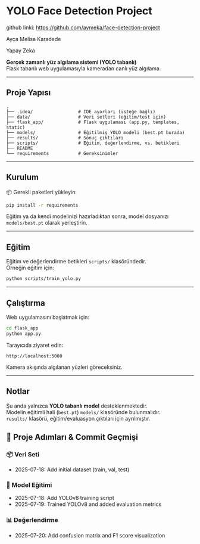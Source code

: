 # YOLO Face Detection Project

github linki: https://github.com/aymeka/face-detection-project

Ayça Melisa Karadede

Yapay Zeka

**Gerçek zamanlı yüz algılama sistemi (YOLO tabanlı)**\
Flask tabanlı web uygulamasıyla kameradan canlı yüz algılama.

---

## Proje Yapısı

```
.
├── .idea/                 # IDE ayarları (isteğe bağlı)
├── data/                  # Veri setleri (eğitim/test için)
├── flask_app/             # Flask uygulaması (app.py, templates, static)
├── models/                # Eğitilmiş YOLO modeli (best.pt burada)
├── results/               # Sonuç çıktıları
├── scripts/               # Eğitim, değerlendirme, vs. betikleri
├── README                 
└── requirements           # Gereksinimler
```

---

## Kurulum

📦 Gerekli paketleri yükleyin:

```bash
pip install -r requirements
```

Eğitim ya da kendi modelinizi hazırladıktan sonra, model dosyanızı `models/best.pt` olarak yerleştirin.

---

## Eğitim

Eğitim ve değerlendirme betikleri `scripts/` klasöründedir.\
Örneğin eğitim için:

```bash
python scripts/train_yolo.py
```

---

## Çalıştırma

Web uygulamasını başlatmak için:

```bash
cd flask_app
python app.py
```

Tarayıcıda ziyaret edin:

```
http://localhost:5000
```

Kamera akışında algılanan yüzleri göreceksiniz.

---

## Notlar

Şu anda yalnızca **YOLO tabanlı model** desteklenmektedir.\
Modelin eğitimli hali (`best.pt`) `models/` klasöründe bulunmalıdır.\
`results/` klasörü, eğitim/evaluasyon çıktıları için ayrılmıştır.

## 📁 Proje Adımları & Commit Geçmişi

### 📦 Veri Seti
- 2025-07-18: Add initial dataset (train, val, test)

### 🧠 Model Eğitimi
- 2025-07-18: Add YOLOv8 training script
- 2025-07-19: Trained YOLOv8 and added evaluation metrics

### 📊 Değerlendirme
- 2025-07-20: Add confusion matrix and F1 score visualization





